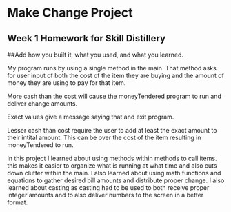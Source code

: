 # Make Change Project

## Week 1 Homework for Skill Distillery

##Add how you built it, what you used, and what you learned.

My program runs by using a single method in the main. That method asks for user input of both the cost of the item they are buying and the amount of money they are using to pay for that item.

More cash than the cost will cause the moneyTendered program to run and deliver change amounts.

Exact values give a message saying that and exit program.

Lesser cash than cost require the user to add at least the exact amount to their intital amount. This can be over the cost of the item resulting in moneyTendered to run.

In this project I learned about using methods within methods to call items. this makes it easier to organize what is running at what time and also cuts down clutter within the main.
I also learned about using math functions and equations to gather desired bill amounts and distribute proper change. I also learned about casting as casting had to be used to both receive proper integer amounts and to also deliver numbers to the screen in a better format.